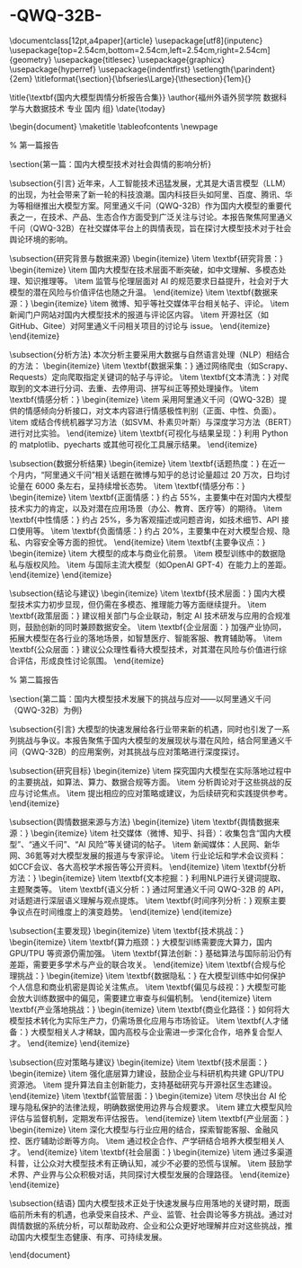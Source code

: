 # -QWQ-32B-
\documentclass[12pt,a4paper]{article}
\usepackage[utf8]{inputenc}
\usepackage[top=2.54cm,bottom=2.54cm,left=2.54cm,right=2.54cm]{geometry}
\usepackage{titlesec}
\usepackage{graphicx}
\usepackage{hyperref}
\usepackage{indentfirst}
\setlength{\parindent}{2em}
\titleformat{\section}{\bfseries\Large}{\thesection}{1em}{}

\title{\textbf{国内大模型舆情分析报告合集}}
\author{福州外语外贸学院 数据科学与大数据技术 专业 国内 组}
\date{\today}

\begin{document}
\maketitle
\tableofcontents
\newpage

% 第一篇报告

\section{第一篇：国内大模型技术对社会舆情的影响分析}

\subsection{引言}
近年来，人工智能技术迅猛发展，尤其是大语言模型（LLM）的出现，为社会带来了新一轮的科技浪潮。国内科技巨头如阿里、百度、腾讯、华为等相继推出大模型方案。阿里通义千问（QWQ-32B）作为国内大模型的重要代表之一，在技术、产品、生态合作方面受到广泛关注与讨论。本报告聚焦阿里通义千问（QWQ-32B）在社交媒体平台上的舆情表现，旨在探讨大模型技术对于社会舆论环境的影响。

\subsection{研究背景与数据来源}
\begin{itemize}
    \item \textbf{研究背景：} 
    \begin{itemize}
        \item 国内大模型在技术层面不断突破，如中文理解、多模态处理、知识推理等。
        \item 监管与伦理层面对 AI 的规范要求日益提升，社会对于大模型的潜在风险与价值评估也随之升温。
    \end{itemize}
    \item \textbf{数据来源：}
    \begin{itemize}
        \item 微博、知乎等社交媒体平台相关帖子、评论。
        \item 新闻门户网站对国内大模型技术的报道与评论区内容。
        \item 开源社区（如GitHub、Gitee）对阿里通义千问相关项目的讨论与 issue。
    \end{itemize}
\end{itemize}

\subsection{分析方法}
本次分析主要采用大数据与自然语言处理（NLP）相结合的方法：
\begin{itemize}
    \item \textbf{数据采集：} 通过网络爬虫（如Scrapy、Requests）定向爬取指定关键词的帖子与评论。
    \item \textbf{文本清洗：} 对爬取到的文本进行分词、去重、去停用词、拼写纠正等预处理操作。
    \item \textbf{情感分析：} 
    \begin{itemize}
        \item 采用阿里通义千问（QWQ-32B）提供的情感倾向分析接口，对文本内容进行情感极性判别（正面、中性、负面）。
        \item 或结合传统机器学习方法（如SVM、朴素贝叶斯）与深度学习方法（BERT）进行对比实验。
    \end{itemize}
    \item \textbf{可视化与结果呈现：} 利用 Python 的 matplotlib、pyecharts 或其他可视化工具展示结果。
\end{itemize}

\subsection{数据分析结果}
\begin{itemize}
    \item \textbf{话题热度：} 
    在近一个月内，“阿里通义千问”相关话题在微博与知乎的总讨论量超过 20 万次，日均讨论量在 6000 条左右，呈持续增长态势。
    \item \textbf{情感分布：}
    \begin{itemize}
        \item \textbf{正面情感：} 约占 55\%，主要集中在对国内大模型技术实力的肯定，以及对潜在应用场景（办公、教育、医疗等）的期待。
        \item \textbf{中性情感：} 约占 25\%，多为客观描述或问题咨询，如技术细节、API 接口使用等。
        \item \textbf{负面情感：} 约占 20\%，主要集中在对大模型合规、隐私、内容安全等方面的担忧。
    \end{itemize}
    \item \textbf{主要争议点：}
    \begin{itemize}
        \item 大模型的成本与商业化前景。
        \item 模型训练中的数据隐私与版权风险。
        \item 与国际主流大模型（如OpenAI GPT-4）在能力上的差距。
    \end{itemize}
\end{itemize}

\subsection{结论与建议}
\begin{itemize}
    \item \textbf{技术层面：} 国内大模型技术实力初步显现，但仍需在多模态、推理能力等方面继续提升。
    \item \textbf{政策层面：} 建议相关部门与企业联动，制定 AI 技术研发与应用的合规准则，鼓励创新的同时兼顾数据安全。
    \item \textbf{企业层面：} 加强产业协同，拓展大模型在各行业的落地场景，如智慧医疗、智能客服、教育辅助等。
    \item \textbf{公众层面：} 建议公众理性看待大模型技术，对其潜在风险与价值进行综合评估，形成良性讨论氛围。
\end{itemize}


% 第二篇报告

\section{第二篇：国内大模型技术发展下的挑战与应对——以阿里通义千问（QWQ-32B）为例}

\subsection{引言}
大模型的快速发展给各行业带来新的机遇，同时也引发了一系列挑战与争议。本报告聚焦于国内大模型的发展现状与潜在风险，结合阿里通义千问（QWQ-32B）的应用案例，对其挑战与应对策略进行深度探讨。

\subsection{研究目标}
\begin{itemize}
    \item 探究国内大模型在实际落地过程中的主要挑战，如算法、算力、数据合规等方面。
    \item 分析舆论对于这些挑战的反应与讨论焦点。
    \item 提出相应的应对策略或建议，为后续研究和实践提供参考。
\end{itemize}

\subsection{舆情数据来源与方法}
\begin{itemize}
    \item \textbf{舆情数据来源：} 
    \begin{itemize}
        \item 社交媒体（微博、知乎、抖音）：收集包含“国内大模型”、“通义千问”、“AI 风险”等关键词的帖子。
        \item 新闻媒体：人民网、新华网、36氪等对大模型发展的报道与专家评论。
        \item 行业论坛和学术会议资料：如CCF会议、各大高校学术报告等公开资料。
    \end{itemize}
    \item \textbf{分析方法：}
    \begin{itemize}
        \item \textbf{文本挖掘：} 利用NLP进行关键词提取、主题聚类等。
        \item \textbf{语义分析：} 通过阿里通义千问 QWQ-32B 的 API，对话题进行深层语义理解与观点提炼。
        \item \textbf{时间序列分析：} 观察主要争议点在时间维度上的演变趋势。
    \end{itemize}
\end{itemize}

\subsection{主要发现}
\begin{itemize}
    \item \textbf{技术挑战：} 
    \begin{itemize}
        \item \textbf{算力瓶颈：} 大模型训练需要庞大算力，国内 GPU/TPU 等资源仍需加强。
        \item \textbf{算法创新：} 基础算法与国际前沿仍有差距，需要更多学术与产业的联合攻关。
    \end{itemize}
    \item \textbf{合规与伦理挑战：}
    \begin{itemize}
        \item \textbf{数据隐私：} 在大模型训练中如何保护个人信息和商业机密是舆论关注焦点。
        \item \textbf{偏见与歧视：} 大模型可能会放大训练数据中的偏见，需要建立审查与纠偏机制。
    \end{itemize}
    \item \textbf{产业落地挑战：}
    \begin{itemize}
        \item \textbf{商业化路径：} 如何将大模型技术转化为实际生产力，仍需场景化应用与市场验证。
        \item \textbf{人才储备：} 大模型相关人才稀缺，国内高校与企业需进一步深化合作，培养复合型人才。
    \end{itemize}
\end{itemize}

\subsection{应对策略与建议}
\begin{itemize}
    \item \textbf{技术层面：} 
    \begin{itemize}
        \item 强化底层算力建设，鼓励企业与科研机构共建 GPU/TPU 资源池。
        \item 提升算法自主创新能力，支持基础研究与开源社区生态建设。
    \end{itemize}
    \item \textbf{监管层面：}
    \begin{itemize}
        \item 尽快出台 AI 伦理与隐私保护的法律法规，明确数据使用边界与合规要求。
        \item 建立大模型风险评估与监督机制，定期发布评估报告。
    \end{itemize}
    \item \textbf{产业层面：}
    \begin{itemize}
        \item 深化大模型与行业应用的结合，探索智能客服、金融风控、医疗辅助诊断等方向。
        \item 通过校企合作、产学研结合培养大模型相关人才。
    \end{itemize}
    \item \textbf{社会层面：}
    \begin{itemize}
        \item 通过多渠道科普，让公众对大模型技术有正确认知，减少不必要的恐慌与误解。
        \item 鼓励学术界、产业界与公众积极对话，共同探讨大模型发展的合理路径。
    \end{itemize}
\end{itemize}

\subsection{结语}
国内大模型技术正处于快速发展与应用落地的关键时期，既面临前所未有的机遇，也承受来自技术、产业、监管、社会舆论等多方挑战。通过对舆情数据的系统分析，可以帮助政府、企业和公众更好地理解并应对这些挑战，推动国内大模型生态健康、有序、可持续发展。

\end{document}
